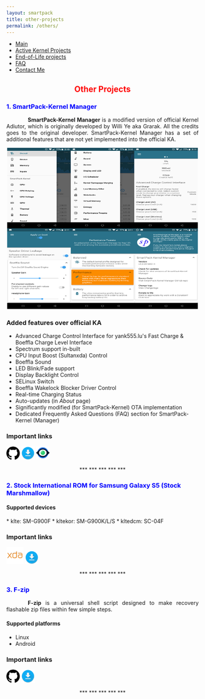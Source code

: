 ```yaml
---
layout: smartpack
title: other-projects
permalink: /others/
---
```


<style>
    tab1 { padding-left: 4em; }
</style>

* <a href="https://sunilpaulmathew.github.io/smartpack/">Main</a>
* <a href="https://sunilpaulmathew.github.io/kernel-projects/">Active Kernel Projects</a>
* <a href="https://sunilpaulmathew.github.io/end-of-life/">End-of-Life projects</a>
* <a href="https://sunilpaulmathew.github.io/faq/">FAQ</a>
* <a href="https://sunilpaulmathew.github.io/contact/">Contact Me</a>

<h2 style="color: red; text-align: center">Other Projects</h2>

<h3 style="color: blue">1. SmartPack-Kernel Manager</h3>

<p style="text-align: justify;"><tab1><strong>SmartPack-Kernel Manager</strong> is a modified version of official Kernel Adiutor, which is originally developed by Willi Ye aka Grarak. All the credits goes to the original developer. SmartPack-Kernel Manager has a set of additional features that are not yet implemented into the official KA.</tab1></p>

<p style="text-align: center;"><a href="https://github.com/sunilpaulmathew/sunilpaulmathew.github.io/blob/master/asset/pic021.jpg?raw=true" target="_blank"><img src="https://github.com/sunilpaulmathew/sunilpaulmathew.github.io/blob/master/asset/pic021.jpg?raw=true" alt="" width="500" height="422" /></a></p>

### Added features over official KA
* Advanced Charge Control Interface for yank555.lu's Fast Charge & Boeffla Charge Level Interface
* Spectrum support in-built
* CPU Input Boost (Sultanxda) Control
* Boeffla Sound
* LED Blink/Fade support
* Display Backlight Control
* SELinux Switch
* Boeffla Wakelock Blocker Driver Control
* Real-time Charging Status
* Auto-updates (in *About* page)
* Significantly modified (for SmartPack-Kernel) OTA implementation
* Dedicated Frequently Asked Questions (FAQ) section for SmartPack-Kernel (Manager)

### Important links
<p><a href="https://github.com/SmartPack/SmartPack-Kernel-Manager" target="_blank"><img src="https://github.com/sunilpaulmathew/sunilpaulmathew.github.io/blob/master/asset/pic003.png?raw=true" alt="" width="35" height="35" /></a> <a href="https://github.com/SmartPack/SmartPack-Kernel-Manager/releases/latest" target="_blank"><img src="https://github.com/sunilpaulmathew/sunilpaulmathew.github.io/blob/master/asset/pic010.png?raw=true" alt="" width="35" height="35" /></a> <a href="https://raw.githubusercontent.com/SmartPack/SmartPack-Kernel-Manager/master/change-logs.md" target="_blank"><img src="https://github.com/sunilpaulmathew/sunilpaulmathew.github.io/blob/master/asset/pic011.png?raw=true" alt="" width="35" height="35" /></a></p>

<p style="text-align: center;">*** *** *** *** ***</p>

<h3 style="color: blue">2. Stock International ROM for Samsung Galaxy S5 (Stock Marshmallow)</h3>

<h4>Supported devices</h4>
* klte: SM-G900F
* kltekor: SM-G900K/L/S
* kltedcm: SC-04F

### Important links
<p><a href="https://forum.xda-developers.com/galaxy-s5/development/stock-international-rom-kltekor-t3720407" target="_blank"><img src="https://github.com/sunilpaulmathew/sunilpaulmathew.github.io/blob/master/asset/pic004.png?raw=true" alt="" width="45" height="45" /></a> <a href="https://androidfilehost.com/?w=files&flid=235738" target="_blank"><img src="https://github.com/sunilpaulmathew/sunilpaulmathew.github.io/blob/master/asset/pic010.png?raw=true" alt="" width="35" height="35" /></a></p>

<p style="text-align: center;">*** *** *** *** ***</p>

<h3 style="color: blue">3. F-zip</h3>

<p style="text-align: justify;"><tab1><strong>F-zip</strong> is a universal shell script designed to make recovery flashable zip files within few simple steps.</tab1></p>
<h4>Supported platforms</h4>

* Linux
* Android

### Important links
<p><a href="https://github.com/SmartPack/f-zip" target="_blank"><img src="https://github.com/sunilpaulmathew/sunilpaulmathew.github.io/blob/master/asset/pic003.png?raw=true" alt="" width="35" height="35" /></a> <a href="https://github.com/SmartPack/f-zip/releases/latest" target="_blank"><img src="https://github.com/sunilpaulmathew/sunilpaulmathew.github.io/blob/master/asset/pic010.png?raw=true" alt="" width="35" height="35" /></a></p>

<p style="text-align: center;">*** *** *** *** ***</p>
